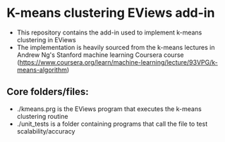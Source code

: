 # K-means clustering EViews add-in

- This repository contains the add-in used to implement k-means clustering in EViews
- The implementation is heavily sourced from the k-means lectures in Andrew Ng's Stanford machine learning Coursera course (https://www.coursera.org/learn/machine-learning/lecture/93VPG/k-means-algorithm)

## Core folders/files:

- ./kmeans.prg is the EViews program that executes the k-means clustering routine
- ./unit_tests is a folder containing programs that call the file to test scalability/accuracy